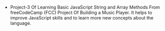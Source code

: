 - Project-3 Of Learning Basic JavaScript String and Array Methods From freeCodeCamp (FCC) Project Of Building a Music Player. It helps to improve JavaScript skills and to learn more new concepts about the language.
